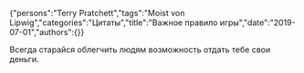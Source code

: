 {"persons":"Terry Pratchett","tags":"Moist von Lipwig","categories":"Цитаты","title":"Важное правило игры","date":"2019-07-01","authors":{}}

Всегда старайся облегчить людям возможность отдать тебе свои деньги.
